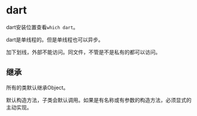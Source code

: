 # dart

dart安装位置查看`which dart`。

dart是单线程的。但是单线程也可以异步。

加下划线，外部不能访问。同文件，不管是不是私有的都可以访问。

## 继承

所有的类默认继承Object。

默认构造方法，子类会默认调用。如果是有名称或有参数的构造方法，必须显式的主动实现。

